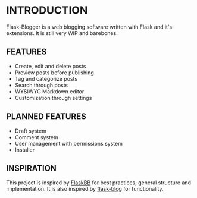 # INTRODUCTION

Flask-Blogger is a web blogging software written with Flask and it's extensions. 
It is still very WIP and barebones.

## FEATURES

* Create, edit and delete posts
* Preview posts before publishing
* Tag and categorize posts
* Search through posts
* WYSIWYG Markdown editor
* Customization through settings

## PLANNED FEATURES

* Draft system
* Comment system
* User management with permissions system
* Installer

## INSPIRATION

This project is inspired by [FlaskBB](https://github.com/sh4nks/flaskbb) for best practices, general structure and implementation.
It is also inspired by [flask-blog](https://github.com/dmaslov/flask-blog) for functionality.
